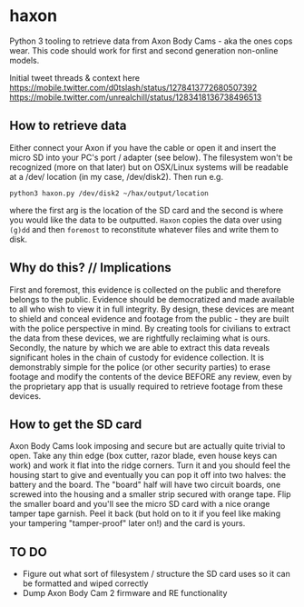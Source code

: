 # haxon
Python 3 tooling to retrieve data from Axon Body Cams - aka the ones cops wear. This code should work for first and second generation non-online models.

Initial tweet threads & context here https://mobile.twitter.com/d0tslash/status/1278413772680507392 https://mobile.twitter.com/unrealchill/status/1283418136738496513

##  How to retrieve data

Either connect your Axon if you have the cable or open it and insert the micro SD into your PC's port / adapter (see below). The filesystem won't be recognized (more on that later) but on OSX/Linux systems will be readable at a /dev/ location (in my case, /dev/disk2). Then run e.g.

`python3 haxon.py /dev/disk2 ~/hax/output/location`

where the first arg is the location of the SD card and the second is where you would like the data to be outputted. `Haxon` copies the data over using `(g)dd` and then `foremost` to reconstitute whatever files and write them to disk. 


## Why do this? // Implications
First and foremost, this evidence is collected on the public and therefore belongs to the public. Evidence should be democratized and made available to all who wish to view it in full integrity. By design, these devices are meant to shield and conceal evidence and footage from the public - they are built with the police perspective in mind. By creating tools for civilians to extract the data from these devices, we are rightfully reclaiming what is ours. Secondly, the nature by which we are able to extract this data reveals significant holes in the chain of custody for evidence collection. It is demonstrably simple for the police (or other security parties) to erase footage and modify the contents of the device BEFORE any review, even by the proprietary app that is usually required to retrieve footage from these devices. 

## How to get the SD card

Axon Body Cams look imposing and secure but are actually quite trivial to open. Take any thin edge (box cutter, razor blade, even house keys can work) and work it flat into the ridge corners. Turn it and you should feel the housing start to give and eventually you can pop it off into two halves: the battery and the board. The "board" half will have two circuit boards, one screwed into the housing and a smaller strip secured with orange tape. Flip the smaller board and you'll see the micro SD card with a nice orange tamper tape garnish. Peel it back (but hold on to it if you feel like making your tampering "tamper-proof" later on!) and the card is yours.

## TO DO
* Figure out what sort of filesystem / structure the SD card uses so it can be formatted and wiped correctly
* Dump Axon Body Cam 2 firmware and RE functionality 
